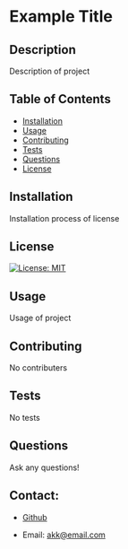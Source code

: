 
# Example Title
## Description
Description of project
## Table of Contents
- [Installation](#installation)
- [Usage](#usage)
- [Contributing](#contributing)
- [Tests](#tests)
- [Questions](#questions)
- [License](#license)
## Installation
Installation process of license
## License
[![License: MIT](https://img.shields.io/badge/License-MIT-yellow.svg)](https://opensource.org/licenses/MIT)
## Usage
Usage of project
## Contributing
No contributers
## Tests
No tests
## Questions
Ask any questions!

## Contact:
+ [Github](https://www.github.com/akkgithub.com)

+ Email: akk@email.com



